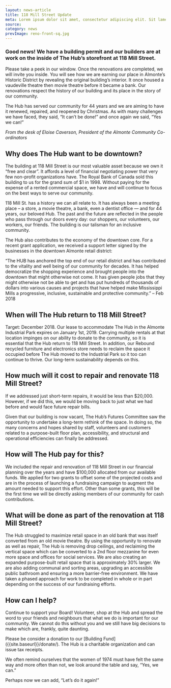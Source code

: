 ```yaml
---
layout: news-article
title: 118 Mill Street Update
meta: Lorem ipsum dolor sit amet, consectetur adipiscing elit. Sit lamet tolk amel yut…
source:
category: news
prevImage: reno-front-sq.jpg
---
```


### Good news! We have a building permit and our builders are at work on the inside of The Hub’s storefront at 118 Mill Street.

Please take a peek in our window. Once the renovations are completed, we will invite you inside. You will see how we are earning our place in Almonte’s Historic District by revealing the original building’s interior. It once housed a vaudeville theatre then movie theatre before it became a bank. Our renovations respect the history of our building and its place in the story of our community.

The Hub has served our community for 44 years and we are aiming to have it renewed, repaired, and reopened by Christmas. As with many challenges we have faced, they said, “It can’t be done!” and once again we said, “Yes we can!”

*From the desk of Eloise Caverson, President of the Almonte Community Co-ordinators*

## Why does The Hub want to be downtown?
The building at 118 Mill Street is our most valuable asset because we own it “free and clear”. It affords a level of financial negotiating power that very few non-profit organizations have. The Royal Bank of Canada sold this building to us for the grand sum of $1 in 1998. Without paying for the expense of a rented commercial space, we have and will continue to focus on the best ways to serve our community.

118 Mill St. has a history we can all relate to. It has always been a meeting place – a store, a movie theatre, a bank, even a dentist office — and for 44 years, our beloved Hub. The past and the future are reflected in the people who pass through our doors every day: our shoppers, our volunteers, our workers, our friends. The building is our talisman for an inclusive community.

The Hub also contributes to the economy of the downtown core. For a recent grant application, we received a support letter signed by the businesses in the downtown Almonte retail district:

“The HUB has anchored the top end of our retail district and has contributed to the vitality and well being of our community for decades. It has helped democratize the shopping experience and brought people into the downtown that might otherwise not come. It has given people jobs that they might otherwise not be able to get and has put hundreds of thousands of dollars into various causes and projects that have helped make Mississippi Mills a progressive, inclusive, sustainable and protective community.” – Feb 2018

## When will The Hub return to 118 Mill Street?
Target: December 2018.
Our lease to accommodate The Hub in the Almonte Industrial Park expires on January 1st, 2019. Carrying multiple rentals at that location impinges on our ability to donate to the community, so it is essential that the Hub return to 118 Mill Street. In addition, our Rebound recycled furniture and electronics store needs to reclaim the space it occupied before The Hub moved to the Industrial Park so it too can continue to thrive. Our long-term sustainability depends on this.

## How much will it cost to repair and renovate 118 Mill Street?
If we addressed just short-term repairs, it would be less than $20,000. However, if we did this, we would be moving back to just what we had before and would face future repair bills.

Given that our building is now vacant, The Hub’s Futures Committee saw the opportunity to undertake a long-term rethink of the space. In doing so, the many concerns and hopes shared by staff, volunteers and customers related to a purpose-built floor plan, accessibility, and structural and operational efficiencies can finally be addressed.

## How will The Hub pay for this?
We included the repair and renovation of 118 Mill Street in our financial planning over the years and have $100,000 allocated from our available funds. We applied for two grants to offset some of the projected costs and are in the process of launching a fundraising campaign to augment the amount needed to support this effort. Other than some grants, this will be the first time we will be directly asking members of our community for cash contributions.

## What will be done as part of the renovation at 118 Mill Street?
The Hub struggled to maximize retail space in an old bank that was itself converted from an old movie theatre. By using the opportunity to renovate as well as repair, The Hub is removing drop ceilings, and reclaiming the vertical space which can be converted to a 2nd floor mezzanine for even more space and offices for social services. We are also creating an expanded purpose-built retail space that is approximately 30% larger. We are also adding communal and sorting areas, upgrading an accessible public bathroom and ensuring a more barrier-free environment. We have taken a phased approach for work to be completed in whole or in part depending on the success of our fundraising efforts.

## How can I help?
Continue to support your Board! Volunteer, shop at the Hub and spread the word to your friends and neighbours that what we do is important for our community. We cannot do this without you and we still have big decisions to make which are, frankly, quite daunting.

Please be consider a donation to our [Building Fund] ({{site.baseurl}}/donate/). The Hub is a charitable organization and can issue tax receipts.

We often remind ourselves that the women of 1974 must have felt the same way and more often than not, we look around the table and say, “Yes, we can.”

Perhaps now we can add, “Let’s do it again!”
